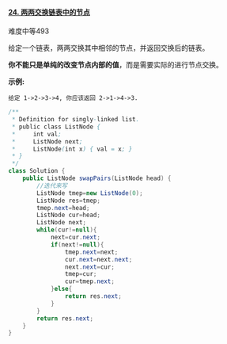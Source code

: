 #### [24. 两两交换链表中的节点](https://leetcode-cn.com/problems/swap-nodes-in-pairs/)

难度中等493

给定一个链表，两两交换其中相邻的节点，并返回交换后的链表。

**你不能只是单纯的改变节点内部的值**，而是需要实际的进行节点交换。

 

**示例:**

```
给定 1->2->3->4, 你应该返回 2->1->4->3.
```



```java
/**
 * Definition for singly-linked list.
 * public class ListNode {
 *     int val;
 *     ListNode next;
 *     ListNode(int x) { val = x; }
 * }
 */
class Solution {
    public ListNode swapPairs(ListNode head) {
        //迭代来写
        ListNode tmep=new ListNode(0);
        ListNode res=tmep;
        tmep.next=head;
        ListNode cur=head;
        ListNode next;
        while(cur!=null){
            next=cur.next;
            if(next!=null){
                tmep.next=next;
                cur.next=next.next;
                next.next=cur;
                tmep=cur;
                cur=tmep.next;
            }else{
                return res.next;
            }
        }
        return res.next;
    }
}
```

